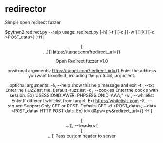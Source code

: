 # redirector
Simple open redirect fuzzer

$python2 redirect.py --help
usage: redirect.py [-h] [-t <filename>] [-c <cookies>] [-w <URL>]
                   [-X <Method>] [-d <POST_data>]
                   [-H [<header> [<header> ...]]]
                   https://target.com?redirect_url={}

Open Redirect fuzzer v1.0

positional arguments:
  https://target.com?redirect_url={}
                        Enter the address you want to collect, including the protocol, argument.

optional arguments:
  -h, --help            show this help message and exit
  -t <filename>, --txt <filename>
                        Enter the FUZZ list file.
                        Default=fuzz.list
  -c <cookies>, --cookies <cookies>
                        Enter the cookie with session.
                        Ex) "JSESSIONID:AWER; PHPSESSIONID=AAA;"
  -w <URL>, --whitelist <URL>
                        Enter If different whitelist from target.
                        Ex) https://whitelists.com
  -X <Method>, --request <Method>
                        Support Only GET or POST.
                        Default=GET
  -d <POST_data>, --data <POST_data>
                        HTTP POST data.
                        Ex) id=id&pw=pw&redirect_url={}
  -H [<header> [<header> ...]], --headers [<header> [<header> ...]]
                        Pass custom header to server
